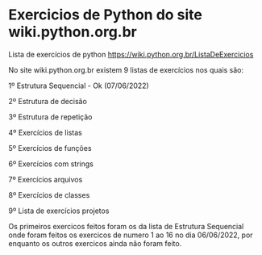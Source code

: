 # Exercicios de Python do site wiki.python.org.br

Lista de exercícios de python https://wiki.python.org.br/ListaDeExercicios

No site wiki.python.org.br existem 9 listas de exercícios nos quais são: 

1º Estrutura Sequencial - Ok (07/06/2022)

2º Estrutura de decisão

3º Estrutura de repetição 

4º Exercícios de listas

5º Exercícios de funções

6º Exercícios com strings

7º Exercícios arquivos

8º Exercícios de classes

9º Lista de exercícios projetos

Os primeiros exercicos feitos foram os da lista de Estrutura Sequencial onde foram feitos os exercicos de numero 1 ao 16 no dia 06/06/2022, por enquanto os outros exercicos ainda não foram feito.
